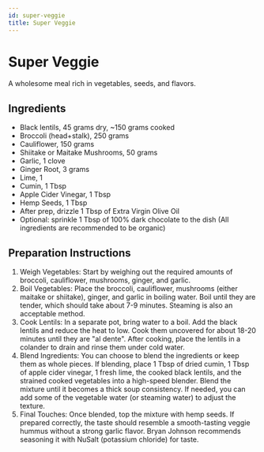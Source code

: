 ```yaml
---
id: super-veggie
title: Super Veggie
---
```


# Super Veggie

A wholesome meal rich in vegetables, seeds, and flavors.

## Ingredients

- Black lentils, 45 grams dry, ~150 grams cooked
- Broccoli (head+stalk), 250 grams
- Cauliflower, 150 grams
- Shiitake or Maitake Mushrooms, 50 grams
- Garlic, 1 clove
- Ginger Root, 3 grams
- Lime, 1
- Cumin, 1 Tbsp
- Apple Cider Vinegar, 1 Tbsp
- Hemp Seeds, 1 Tbsp
- After prep, drizzle 1 Tbsp of Extra Virgin Olive Oil
- Optional: sprinkle 1 Tbsp of 100% dark chocolate to the dish (All ingredients are recommended to be organic)

## Preparation Instructions

1. Weigh Vegetables: Start by weighing out the required amounts of broccoli, cauliflower, mushrooms, ginger, and garlic.
1. Boil Vegetables: Place the broccoli, cauliflower, mushrooms (either maitake or shiitake), ginger, and garlic in boiling water. Boil until they are tender, which should take about 7-9 minutes. Steaming is also an acceptable method.
1. Cook Lentils: In a separate pot, bring water to a boil. Add the black lentils and reduce the heat to low. Cook them uncovered for about 18-20 minutes until they are "al dente". After cooking, place the lentils in a colander to drain and rinse them under cold water.
1. Blend Ingredients: You can choose to blend the ingredients or keep them as whole pieces. If blending, place 1 Tbsp of dried cumin, 1 Tbsp of apple cider vinegar, 1 fresh lime, the cooked black lentils, and the strained cooked vegetables into a high-speed blender. Blend the mixture until it becomes a thick soup consistency. If needed, you can add some of the vegetable water (or steaming water) to adjust the texture.
1. Final Touches: Once blended, top the mixture with hemp seeds. If prepared correctly, the taste should resemble a smooth-tasting veggie hummus without a strong garlic flavor. Bryan Johnson recommends seasoning it with NuSalt (potassium chloride) for taste.